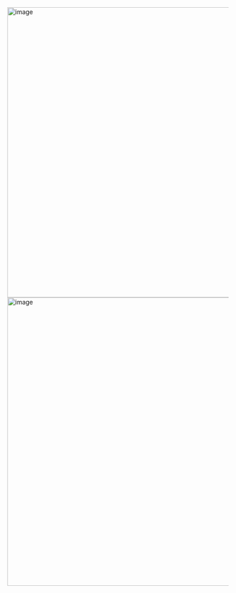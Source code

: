 <img width="660" alt="image" src="https://user-images.githubusercontent.com/98930899/221475772-91c13229-4b1d-45ba-bba0-6d9c06900080.png">
<img width="656" alt="image" src="https://user-images.githubusercontent.com/98930899/221475830-f9ee1038-4bed-44ab-bd8b-178b337c990f.png">
